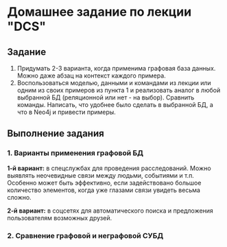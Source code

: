 # Домашнее задание по лекции "DCS"

## Задание

1. Придумать 2-3 варианта, когда применима графовая база данных. Можно даже абзац на контекст каждого примера.
2. Воспользоваться моделью, данными и командами из лекции или одним из своих примеров из пункта 1 и реализовать аналог в любой выбранной БД (реляционной или нет - на выбор). Сравнить команды.
Написать, что удобнее было сделать в выбранной БД, а что в Neo4j и привести примеры.

## Выполнение задания

### 1. Варианты применения графовой БД

__1-й вариант:__ в спецслужбах для проведения расследований. Можно выявлять неочевидные связи между людьми, событиями и т.п. Особенно может быть эффективно, если задействовано большое количество элементов, когда уже глазами связи увидеть весьма сложно.

__2-й вариант:__ в соцсетях для автоматического поиска и предложения пользователям возможных друзей.

### 2. Сравнение графовой и неграфовой СУБД

